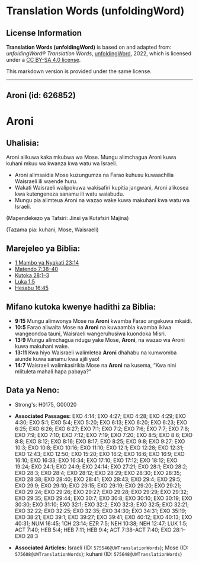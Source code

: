 # Translation Words (unfoldingWord)

## License Information

**Translation Words (unfoldingWord)** is based on and adapted from: _unfoldingWord® Translation Words_, [unfoldingWord](https://unfoldingword.org/utw), 2022, which is licensed under a [CC BY-SA 4.0 license](https://creativecommons.org/licenses/by-sa/4.0/legalcode.en).

This markdown version is provided under the same license.



--------------------------------

## Aroni (id: 626852)

Aroni
=====

Uhalisia:
---------

Aroni alikuwa kaka mkubwa wa Mose. Mungu alimchagua Aroni kuwa kuhani mkuu wa kwanza kwa watu wa Israeli.

* Aroni alimsaidia Mose kuzungumza na Farao kuhusu kuwaachilia Waisraeli ili waende huru.
* Wakati Waisraeli walipokuwa wakisafiri kupitia jangwani, Aroni alikosea kwa kutengeneza sanamu ili watu waiabudu.
* Mungu pia alimteua Aroni na wazao wake kuwa makuhani kwa watu wa Israeli.

(Mapendekezo ya Tafsiri: Jinsi ya Kutafsiri Majina)

(Tazama pia: kuhani, Mose, Waisraeli)

Marejeleo ya Biblia:
--------------------

* [1 Mambo ya Nyakati 23:14](https://ref.ly/1Chr23:14)
* [Matendo 7:38–40](https://ref.ly/Acts7:38-Acts7:40)
* [Kutoka 28:1–3](https://ref.ly/Exod28:1-Exod28:3)
* [Luka 1:5](https://ref.ly/Luke1:5)
* [Hesabu 16:45](https://ref.ly/Num16:45)

Mifano kutoka kwenye hadithi za Biblia:
---------------------------------------

* **9:15** Mungu alimwonya Mose na **Aroni** kwamba Farao angekuwa mkaidi.
* **10:5** Farao aliwaita Mose na **Aroni** na kuwaambia kwamba ikiwa wangeondoa tauni, Waisraeli wangeruhusiwa kuondoka Misri.
* **13:9** Mungu alimchagua ndugu yake Mose, **Aroni**, na wazao wa Aroni kuwa makuhani wake.
* **13:11** Kwa hiyo Waisraeli walimletea **Aroni** dhahabu na kumwomba aiunde kuwa sanamu kwa ajili yao!
* **14:7** Waisraeli walimkasirikia Mose na **Aroni** na kusema, “Kwa nini mlituleta mahali hapa pabaya?”

Data ya Neno:
-------------

* Strong's: H0175, G00020

* **Associated Passages:** EXO 4:14; EXO 4:27; EXO 4:28; EXO 4:29; EXO 4:30; EXO 5:1; EXO 5:4; EXO 5:20; EXO 6:13; EXO 6:20; EXO 6:23; EXO 6:25; EXO 6:26; EXO 6:27; EXO 7:1; EXO 7:2; EXO 7:6; EXO 7:7; EXO 7:8; EXO 7:9; EXO 7:10; EXO 7:12; EXO 7:19; EXO 7:20; EXO 8:5; EXO 8:6; EXO 8:8; EXO 8:12; EXO 8:16; EXO 8:17; EXO 8:25; EXO 9:8; EXO 9:27; EXO 10:3; EXO 10:8; EXO 10:16; EXO 11:10; EXO 12:1; EXO 12:28; EXO 12:31; EXO 12:43; EXO 12:50; EXO 15:20; EXO 16:2; EXO 16:6; EXO 16:9; EXO 16:10; EXO 16:33; EXO 16:34; EXO 17:10; EXO 17:12; EXO 18:12; EXO 19:24; EXO 24:1; EXO 24:9; EXO 24:14; EXO 27:21; EXO 28:1; EXO 28:2; EXO 28:3; EXO 28:4; EXO 28:12; EXO 28:29; EXO 28:30; EXO 28:35; EXO 28:38; EXO 28:40; EXO 28:41; EXO 28:43; EXO 29:4; EXO 29:5; EXO 29:9; EXO 29:10; EXO 29:15; EXO 29:19; EXO 29:20; EXO 29:21; EXO 29:24; EXO 29:26; EXO 29:27; EXO 29:28; EXO 29:29; EXO 29:32; EXO 29:35; EXO 29:44; EXO 30:7; EXO 30:8; EXO 30:10; EXO 30:19; EXO 30:30; EXO 31:10; EXO 32:1; EXO 32:2; EXO 32:3; EXO 32:5; EXO 32:21; EXO 32:22; EXO 32:25; EXO 32:35; EXO 34:30; EXO 34:31; EXO 35:19; EXO 38:21; EXO 39:1; EXO 39:27; EXO 39:41; EXO 40:12; EXO 40:13; EXO 40:31; NUM 16:45; 1CH 23:14; EZR 7:5; NEH 10:38; NEH 12:47; LUK 1:5; ACT 7:40; HEB 5:4; HEB 7:11; HEB 9:4; ACT 7:38–ACT 7:40; EXO 28:1–EXO 28:3
* **Associated Articles:** Israeli (ID: `575546@UWTranslationWords`); Mose (ID: `575608@UWTranslationWords`); kuhani (ID: `575648@UWTranslationWords`)

